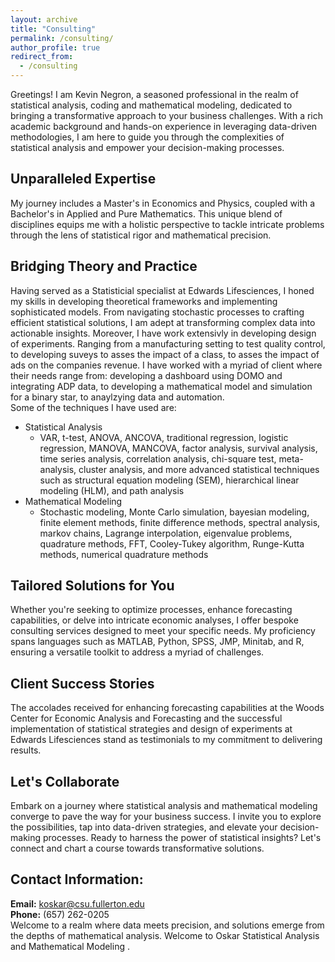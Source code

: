 ```yaml
---
layout: archive
title: "Consulting"
permalink: /consulting/
author_profile: true
redirect_from:
  - /consulting
---
```


Greetings! I am Kevin Negron, a seasoned professional in the realm of statistical analysis, coding and mathematical modeling, dedicated to bringing a transformative approach to your business challenges. With a rich academic background and hands-on experience in leveraging data-driven methodologies, I am here to guide you through the complexities of statistical analysis and empower your decision-making processes.
## Unparalleled Expertise
My journey includes a Master's in Economics and Physics, coupled with a Bachelor's in Applied and Pure Mathematics. This unique blend of disciplines equips me with a holistic perspective to tackle intricate problems through the lens of statistical rigor and mathematical precision.
## Bridging Theory and Practice
Having served as a Statisticial specialist at Edwards Lifesciences, I honed my skills in developing theoretical frameworks and implementing sophisticated models. From navigating stochastic processes to crafting efficient statistical solutions, I am adept at transforming complex data into actionable insights. Moreover, I have work extensivly in developing design of experiments. Ranging from a manufacturing setting to test quality control, to developing suveys to asses the impact of a class, to asses the impact of ads on the companies revenue. I have worked with a myriad of client where their needs range from: developing a dashboard using DOMO and integrating ADP data, to developing a mathematical model and simulation for a binary star, to anaylzying data and automation.  
Some of the techniques I have used are: 
- Statistical Analysis
  - VAR, t-test, ANOVA, ANCOVA, traditional regression, logistic regression, MANOVA, MANCOVA, factor analysis, survival analysis, time series analysis, correlation analysis, chi-square test, meta-analysis, cluster analysis, and more advanced statistical techniques such as structural equation modeling (SEM), hierarchical linear modeling (HLM), and path analysis
- Mathematical Modeling
  - Stochastic modeling, Monte Carlo simulation, bayesian modeling, finite element methods, finite difference methods, spectral analysis, markov chains, Lagrange interpolation, eigenvalue problems, quadrature methods, FFT, Cooley-Tukey algorithm, Runge-Kutta methods, numerical quadrature methods

## Tailored Solutions for You
Whether you're seeking to optimize processes, enhance forecasting capabilities, or delve into intricate economic analyses, I offer bespoke consulting services designed to meet your specific needs. My proficiency spans languages such as MATLAB, Python, SPSS, JMP, Minitab, and R, ensuring a versatile toolkit to address a myriad of challenges.
## Client Success Stories
The accolades received for enhancing forecasting capabilities at the Woods Center for Economic Analysis and Forecasting and the successful implementation of statistical strategies and design of experiments at Edwards Lifesciences stand as testimonials to my commitment to delivering results.
## Let's Collaborate
Embark on a journey where statistical analysis and mathematical modeling converge to pave the way for your business success. I invite you to explore the possibilities, tap into data-driven strategies, and elevate your decision-making processes. Ready to harness the power of statistical insights? Let's connect and chart a course towards transformative solutions.
## Contact Information:
**Email:** [koskar@csu.fullerton.edu](mailto:koskar@csu.fullerton.edu)  
**Phone:** (657) 262-0205  
Welcome to a realm where data meets precision, and solutions emerge from the depths of mathematical analysis.  Welcome to Oskar Statistical Analysis and Mathematical Modeling .